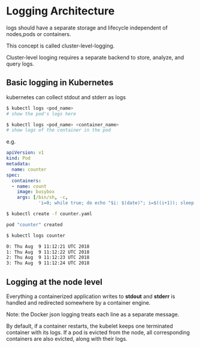 # Logging Architecture

logs should have a separate storage and lifecycle independent of nodes,pods or containers.

This concept is called cluster-level-logging.

Cluster-level looging requires a separate backend to store, analyze, and query logs.

## Basic logging in Kubernetes

kubernetes can collect stdout and stderr as logs

```bash
$ kubectl logs <pod_name>
# show the pod's logs here

$ kubectl logs <pod_name> <container_name>
# show logs of the container in the pod
```

e.g.

```yaml
apiVersion: v1
kind: Pod
metadata:
  name: counter
spec:
  containers:
  - name: count
    image: busybox
    args: [/bin/sh, -c,
            'i=0; while true; do echo "$i: $(date)"; i=$((i+1)); sleep 1; done']
```

```bash
$ kubectl create -f counter.yaml

pod "counter" created

$ kubectl logs counter

0: Thu Aug  9 11:12:21 UTC 2018
1: Thu Aug  9 11:12:22 UTC 2018
2: Thu Aug  9 11:12:23 UTC 2018
3: Thu Aug  9 11:12:24 UTC 2018
```

## Logging at the node level

Everything a containerized application writes to **stdout** and **stderr** is handled and redirected somewhere by a container engine.

Note: the Docker json logging treats each line as a separate message.

By default, if a container restarts, the kubelet keeps one terminated container with its logs. If a pod is evicted from the node, all 
corresponding containers are also evicted, along with their logs.